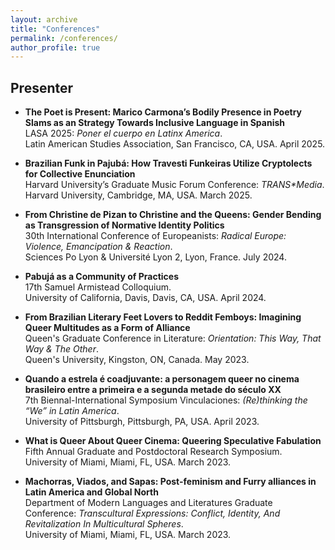 ```yaml
---
layout: archive
title: "Conferences"
permalink: /conferences/
author_profile: true
---
```


## Presenter

- **The Poet is Present: Marico Carmona’s Bodily Presence in Poetry Slams as an Strategy Towards Inclusive Language in Spanish**  
  LASA 2025: *Poner el cuerpo en Latinx America*.  
  Latin American Studies Association, San Francisco, CA, USA. April 2025.

- **Brazilian Funk in Pajubá: How Travesti Funkeiras Utilize Cryptolects for Collective Enunciation**  
  Harvard University’s Graduate Music Forum Conference: *TRANS\*Media*.  
  Harvard University, Cambridge, MA, USA. March 2025.

- **From Christine de Pizan to Christine and the Queens: Gender Bending as Transgression of Normative Identity Politics**  
  30th International Conference of Europeanists: *Radical Europe: Violence, Emancipation & Reaction*.  
  Sciences Po Lyon & Université Lyon 2, Lyon, France. July 2024.

- **Pabujá as a Community of Practices**  
  17th Samuel Armistead Colloquium.  
  University of California, Davis, Davis, CA, USA. April 2024.

- **From Brazilian Literary Feet Lovers to Reddit Femboys: Imagining Queer Multitudes as a Form of Alliance**  
  Queen's Graduate Conference in Literature: *Orientation: This Way, That Way & The Other*.  
  Queen's University, Kingston, ON, Canada. May 2023.

- **Quando a estrela é coadjuvante: a personagem queer no cinema brasileiro entre a primeira e a segunda metade do século XX**  
  7th Biennal-International Symposium Vinculaciones: *(Re)thinking the “We” in Latin America*.  
  University of Pittsburgh, Pittsburgh, PA, USA. April 2023.

- **What is Queer About Queer Cinema: Queering Speculative Fabulation**  
  Fifth Annual Graduate and Postdoctoral Research Symposium.  
  University of Miami, Miami, FL, USA. March 2023.

- **Machorras, Viados, and Sapas: Post-feminism and Furry alliances in Latin America and Global North**  
  Department of Modern Languages and Literatures Graduate Conference: *Transcultural Expressions: Conflict, Identity, And Revitalization In Multicultural Spheres*.  
  University of Miami, Miami, FL, USA. March 2023.